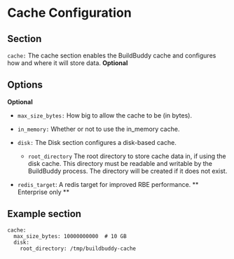 <!--
{
  "name": "Cache",
  "category": "5f84be4816a46711e64ca065",
  "priority": 500
}
-->

# Cache Configuration

## Section

`cache:` The cache section enables the BuildBuddy cache and configures how and where it will store data. **Optional**

## Options

**Optional**

- `max_size_bytes:` How big to allow the cache to be (in bytes).

- `in_memory:` Whether or not to use the in_memory cache.

- `disk:` The Disk section configures a disk-based cache.

  - `root_directory` The root directory to store cache data in, if using the disk cache. This directory must be readable and writable by the BuildBuddy process. The directory will be created if it does not exist.

- `redis_target`: A redis target for improved RBE performance. ** Enterprise only **

## Example section

```
cache:
  max_size_bytes: 10000000000  # 10 GB
  disk:
    root_directory: /tmp/buildbuddy-cache
```
